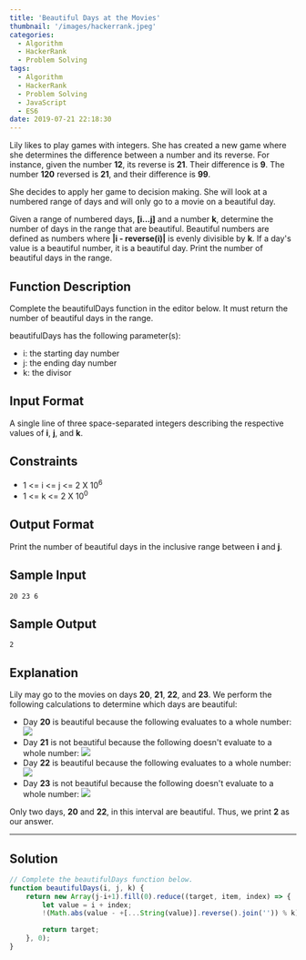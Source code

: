 ```yaml
---
title: 'Beautiful Days at the Movies'
thumbnail: '/images/hackerrank.jpeg'
categories:
  - Algorithm
  - HackerRank
  - Problem Solving
tags:
  - Algorithm
  - HackerRank
  - Problem Solving
  - JavaScript
  - ES6
date: 2019-07-21 22:18:30
---
```


Lily likes to play games with integers. She has created a new game where she determines the difference between a number and its reverse. For instance, given the number **12**, its reverse is **21**. Their difference is **9**. The number **120** reversed is **21**, and their difference is **99**.

She decides to apply her game to decision making. She will look at a numbered range of days and will only go to a movie on a beautiful day.

Given a range of numbered days, **[i...j]** and a number **k**, determine the number of days in the range that are beautiful. Beautiful numbers are defined as numbers where **|i - reverse(i)|** is evenly divisible by **k**. If a day's value is a beautiful number, it is a beautiful day. Print the number of beautiful days in the range.

<!-- more -->

## Function Description

Complete the beautifulDays function in the editor below. It must return the number of beautiful days in the range.

beautifulDays has the following parameter(s):

- i: the starting day number
- j: the ending day number
- k: the divisor

## Input Format

A single line of three space-separated integers describing the respective values of **i**, **j**, and **k**.


## Constraints 

- 1 <= i <= j <= 2 X 10<sup>6</sup>
- 1 <= k <= 2 X 10<sup>0</sup>

## Output Format

Print the number of beautiful days in the inclusive range between **i** and **j**.

## Sample Input

```
20 23 6
```

## Sample Output

```
2
```

## Explanation

Lily may go to the movies on days **20**, **21**, **22**, and **23**. We perform the following calculations to determine which days are beautiful:

- Day **20** is beautiful because the following evaluates to a whole number: ![](https://latex.codecogs.com/gif.latex?\frac{|20-02|}{6}&space;=&space;\frac{18}{6}&space;=&space;3)<br/>
- Day **21** is not beautiful because the following doesn't evaluate to a whole number: ![](https://latex.codecogs.com/gif.latex?\frac{|21-12|}{6}&space;=&space;\frac{9}{6}&space;=&space;1.5) <br/>
- Day **22** is beautiful because the following evaluates to a whole number: ![](https://latex.codecogs.com/gif.latex?\frac{|22-22|}{6}&space;=&space;\frac{0}{6}&space;=&space;0) <br/>
- Day **23** is not beautiful because the following doesn't evaluate to a whole number: ![](https://latex.codecogs.com/gif.latex?\frac{|23-32|}{6}&space;=&space;\frac{9}{6}&space;=&space;1.5) <br/>

Only two days, **20** and **22**, in this interval are beautiful. Thus, we print **2** as our answer.

---

## Solution

```javascript
// Complete the beautifulDays function below.
function beautifulDays(i, j, k) {
    return new Array(j-i+1).fill(0).reduce((target, item, index) => {
        let value = i + index;
        !(Math.abs(value - +[...String(value)].reverse().join('')) % k) && target++;

        return target;
    }, 0);
}
```
